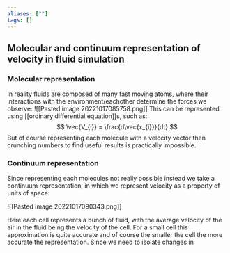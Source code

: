 ```yaml
---
aliases: [""]
tags: []
---
```


## Molecular and continuum representation of velocity in fluid simulation

### Molecular representation

In reality fluids are composed of many fast moving atoms, where their interactions with the environment/eachother determine the forces we observe:
![[Pasted image 20221017085758.png]]
This can be represented using [[ordinary differential equation]]s, such as:
$$ \vec{V_{i}} = \frac{d\vec{x_{i}}}{dt} $$
But of course representing each molecule with a velocity vector then crunching numbers to find useful results is practically impossible.


### Continuum representation
Since representing each molecules not really possible instead we take a continuum representation, in which we represent velocity as a property of units of space:

![[Pasted image 20221017090343.png]]

Here each cell represents a bunch of fluid, with the average velocity of the air in the fluid being the velocity of the cell. For a small cell this approximation is quite accurate and of course the smaller the cell the more accurate the representation.
Since we need to isolate changes in 